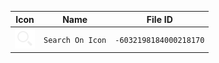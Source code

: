| Icon | Name | File ID |
| ---  | ---  | ---     |
| ![](Search%20On%20Icon.png) | `Search On Icon` | `-6032198184000218170` |
